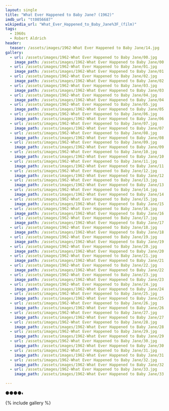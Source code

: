 ```yaml
---
layout: single
title: "What Ever Happened to Baby Jane? (1962)"
imdb_url: "tt0056687"
wikipedia_url: "What_Ever_Happened_to_Baby_Jane%3F_(film)"
tags:
  - 1960s 
  - Robert Aldrich
header:
  teaser: /assets/images/1962-What Ever Happened to Baby Jane/14.jpg
gallery:
  - url: /assets/images/1962-What Ever Happened to Baby Jane/00.jpg
    image_path: /assets/images/1962-What Ever Happened to Baby Jane/00.jpg  
  - url: /assets/images/1962-What Ever Happened to Baby Jane/01.jpg
    image_path: /assets/images/1962-What Ever Happened to Baby Jane/01.jpg
  - url: /assets/images/1962-What Ever Happened to Baby Jane/02.jpg
    image_path: /assets/images/1962-What Ever Happened to Baby Jane/02.jpg
  - url: /assets/images/1962-What Ever Happened to Baby Jane/03.jpg
    image_path: /assets/images/1962-What Ever Happened to Baby Jane/03.jpg
  - url: /assets/images/1962-What Ever Happened to Baby Jane/04.jpg
    image_path: /assets/images/1962-What Ever Happened to Baby Jane/04.jpg
  - url: /assets/images/1962-What Ever Happened to Baby Jane/05.jpg
    image_path: /assets/images/1962-What Ever Happened to Baby Jane/05.jpg
  - url: /assets/images/1962-What Ever Happened to Baby Jane/06.jpg
    image_path: /assets/images/1962-What Ever Happened to Baby Jane/06.jpg
  - url: /assets/images/1962-What Ever Happened to Baby Jane/07.jpg
    image_path: /assets/images/1962-What Ever Happened to Baby Jane/07.jpg
  - url: /assets/images/1962-What Ever Happened to Baby Jane/08.jpg
    image_path: /assets/images/1962-What Ever Happened to Baby Jane/08.jpg
  - url: /assets/images/1962-What Ever Happened to Baby Jane/09.jpg
    image_path: /assets/images/1962-What Ever Happened to Baby Jane/09.jpg
  - url: /assets/images/1962-What Ever Happened to Baby Jane/10.jpg
    image_path: /assets/images/1962-What Ever Happened to Baby Jane/10.jpg
  - url: /assets/images/1962-What Ever Happened to Baby Jane/11.jpg
    image_path: /assets/images/1962-What Ever Happened to Baby Jane/11.jpg
  - url: /assets/images/1962-What Ever Happened to Baby Jane/12.jpg
    image_path: /assets/images/1962-What Ever Happened to Baby Jane/12.jpg
  - url: /assets/images/1962-What Ever Happened to Baby Jane/13.jpg
    image_path: /assets/images/1962-What Ever Happened to Baby Jane/13.jpg
  - url: /assets/images/1962-What Ever Happened to Baby Jane/14.jpg
    image_path: /assets/images/1962-What Ever Happened to Baby Jane/14.jpg
  - url: /assets/images/1962-What Ever Happened to Baby Jane/15.jpg
    image_path: /assets/images/1962-What Ever Happened to Baby Jane/15.jpg
  - url: /assets/images/1962-What Ever Happened to Baby Jane/16.jpg
    image_path: /assets/images/1962-What Ever Happened to Baby Jane/16.jpg
  - url: /assets/images/1962-What Ever Happened to Baby Jane/17.jpg
    image_path: /assets/images/1962-What Ever Happened to Baby Jane/17.jpg
  - url: /assets/images/1962-What Ever Happened to Baby Jane/18.jpg
    image_path: /assets/images/1962-What Ever Happened to Baby Jane/18.jpg
  - url: /assets/images/1962-What Ever Happened to Baby Jane/19.jpg
    image_path: /assets/images/1962-What Ever Happened to Baby Jane/19.jpg
  - url: /assets/images/1962-What Ever Happened to Baby Jane/20.jpg
    image_path: /assets/images/1962-What Ever Happened to Baby Jane/20.jpg
  - url: /assets/images/1962-What Ever Happened to Baby Jane/21.jpg
    image_path: /assets/images/1962-What Ever Happened to Baby Jane/21.jpg
  - url: /assets/images/1962-What Ever Happened to Baby Jane/22.jpg
    image_path: /assets/images/1962-What Ever Happened to Baby Jane/22.jpg
  - url: /assets/images/1962-What Ever Happened to Baby Jane/23.jpg
    image_path: /assets/images/1962-What Ever Happened to Baby Jane/23.jpg
  - url: /assets/images/1962-What Ever Happened to Baby Jane/24.jpg
    image_path: /assets/images/1962-What Ever Happened to Baby Jane/24.jpg
  - url: /assets/images/1962-What Ever Happened to Baby Jane/25.jpg
    image_path: /assets/images/1962-What Ever Happened to Baby Jane/25.jpg
  - url: /assets/images/1962-What Ever Happened to Baby Jane/26.jpg
    image_path: /assets/images/1962-What Ever Happened to Baby Jane/26.jpg
  - url: /assets/images/1962-What Ever Happened to Baby Jane/27.jpg
    image_path: /assets/images/1962-What Ever Happened to Baby Jane/27.jpg
  - url: /assets/images/1962-What Ever Happened to Baby Jane/28.jpg
    image_path: /assets/images/1962-What Ever Happened to Baby Jane/28.jpg
  - url: /assets/images/1962-What Ever Happened to Baby Jane/29.jpg
    image_path: /assets/images/1962-What Ever Happened to Baby Jane/29.jpg
  - url: /assets/images/1962-What Ever Happened to Baby Jane/30.jpg
    image_path: /assets/images/1962-What Ever Happened to Baby Jane/30.jpg
  - url: /assets/images/1962-What Ever Happened to Baby Jane/31.jpg
    image_path: /assets/images/1962-What Ever Happened to Baby Jane/31.jpg
  - url: /assets/images/1962-What Ever Happened to Baby Jane/32.jpg
    image_path: /assets/images/1962-What Ever Happened to Baby Jane/32.jpg
  - url: /assets/images/1962-What Ever Happened to Baby Jane/33.jpg
    image_path: /assets/images/1962-What Ever Happened to Baby Jane/33.jpg

---
```

●●●●◐

{% include gallery %}
